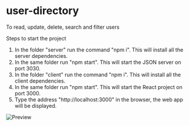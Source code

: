 # user-directory
To read, update, delete, search and filter users


Steps to start the project

1. In the folder "server" run the command "npm i". This will install all the server dependencies.
2. In the same folder run "npm start". This will start the JSON server on port 3030.
3. In the folder "client" run the command "npm i". This will install all the client dependencies.
4. In the same folder run "npm start". This will start the React project on port 3000.
3. Type the address "http://localhost:3000" in the browser, the web app will be displayed.

![Preview](https://www.linkpicture.com/q/Capture_108.png)




